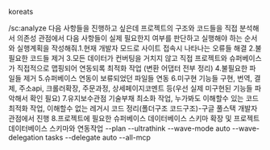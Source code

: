 koreats

/sc:analyze 다음 사항들을 진행하고 싶은데 프로젝트의 구조와 코드들을 직접 분석해서 의존성 관점에서 다음 사항들이 실제 필요한지 여부를 판단하고 실행해야 하는 순서와 실행계획을 작성해줘.1.현재 개발자 모드로 사이트 접속시 나타나는 오류들 해결
2.불필요한 코드들 제거
3.모든 데이터가 컨버팅을 거치지 않고 직접 프로젝트와 슈퍼베이스가 직접적으로 맵핑되어 연동되록 최적화 작업 (변환 어댑터 전부 정리)
4.불필요한 파일들 제거
5.슈퍼베이스 연동이 보류되었던 파일들 연동
6.미구현 기능들 구현, 번역, 결제, 주소api, 크롤러확장, 주문과정, 상세페이지코멘트 등(우선 실제 미구현된 기능들 파악해서 확인 필요)
7.유지보수관점 기술부채 최소화 작업, 누가봐도 이해할수 있는 코드 최적화 작업, 이해할수 없는 레거시 코드 정리(폴더구조 코드구조)-구글 풀스택 개발자 관점에서 진행 8.프로젝트에 필요한 슈퍼베이스 데이터베이스 스키마 확장 및 프로젝트 데이터베이스 스키마와 연동작업 --plan --ultrathink --wave-mode auto --wave-delegation tasks --delegate auto  --all-mcp
